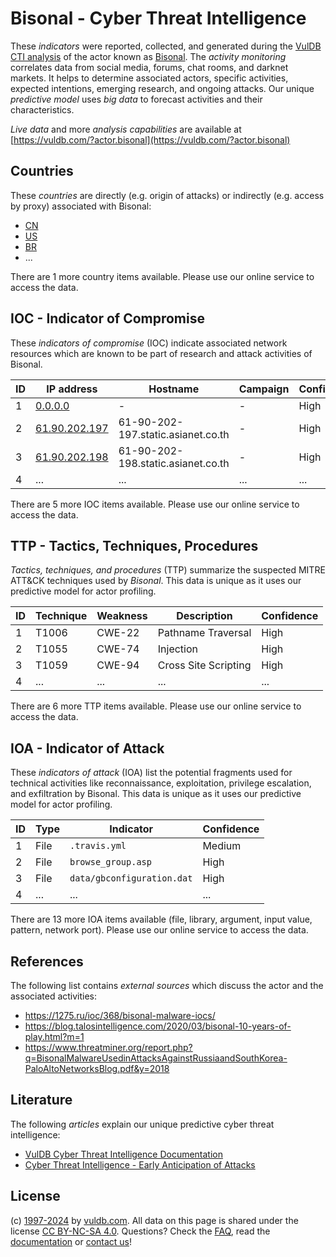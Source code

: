 # Bisonal - Cyber Threat Intelligence

These _indicators_ were reported, collected, and generated during the [VulDB CTI analysis](https://vuldb.com/?kb.cti) of the actor known as [Bisonal](https://vuldb.com/?actor.bisonal). The _activity monitoring_ correlates data from social media, forums, chat rooms, and darknet markets. It helps to determine associated actors, specific activities, expected intentions, emerging research, and ongoing attacks. Our unique _predictive model_ uses _big data_ to forecast activities and their characteristics.

_Live data_ and more _analysis capabilities_ are available at [https://vuldb.com/?actor.bisonal](https://vuldb.com/?actor.bisonal)

## Countries

These _countries_ are directly (e.g. origin of attacks) or indirectly (e.g. access by proxy) associated with Bisonal:

* [CN](https://vuldb.com/?country.cn)
* [US](https://vuldb.com/?country.us)
* [BR](https://vuldb.com/?country.br)
* ...

There are 1 more country items available. Please use our online service to access the data.

## IOC - Indicator of Compromise

These _indicators of compromise_ (IOC) indicate associated network resources which are known to be part of research and attack activities of Bisonal.

ID | IP address | Hostname | Campaign | Confidence
-- | ---------- | -------- | -------- | ----------
1 | [0.0.0.0](https://vuldb.com/?ip.0.0.0.0) | - | - | High
2 | [61.90.202.197](https://vuldb.com/?ip.61.90.202.197) | 61-90-202-197.static.asianet.co.th | - | High
3 | [61.90.202.198](https://vuldb.com/?ip.61.90.202.198) | 61-90-202-198.static.asianet.co.th | - | High
4 | ... | ... | ... | ...

There are 5 more IOC items available. Please use our online service to access the data.

## TTP - Tactics, Techniques, Procedures

_Tactics, techniques, and procedures_ (TTP) summarize the suspected MITRE ATT&CK techniques used by _Bisonal_. This data is unique as it uses our predictive model for actor profiling.

ID | Technique | Weakness | Description | Confidence
-- | --------- | -------- | ----------- | ----------
1 | T1006 | CWE-22 | Pathname Traversal | High
2 | T1055 | CWE-74 | Injection | High
3 | T1059 | CWE-94 | Cross Site Scripting | High
4 | ... | ... | ... | ...

There are 6 more TTP items available. Please use our online service to access the data.

## IOA - Indicator of Attack

These _indicators of attack_ (IOA) list the potential fragments used for technical activities like reconnaissance, exploitation, privilege escalation, and exfiltration by Bisonal. This data is unique as it uses our predictive model for actor profiling.

ID | Type | Indicator | Confidence
-- | ---- | --------- | ----------
1 | File | `.travis.yml` | Medium
2 | File | `browse_group.asp` | High
3 | File | `data/gbconfiguration.dat` | High
4 | ... | ... | ...

There are 13 more IOA items available (file, library, argument, input value, pattern, network port). Please use our online service to access the data.

## References

The following list contains _external sources_ which discuss the actor and the associated activities:

* https://1275.ru/ioc/368/bisonal-malware-iocs/
* https://blog.talosintelligence.com/2020/03/bisonal-10-years-of-play.html?m=1
* https://www.threatminer.org/report.php?q=BisonalMalwareUsedinAttacksAgainstRussiaandSouthKorea-PaloAltoNetworksBlog.pdf&y=2018

## Literature

The following _articles_ explain our unique predictive cyber threat intelligence:

* [VulDB Cyber Threat Intelligence Documentation](https://vuldb.com/?kb.cti)
* [Cyber Threat Intelligence - Early Anticipation of Attacks](https://www.scip.ch/en/?labs.20201022)

## License

(c) [1997-2024](https://vuldb.com/?kb.changelog) by [vuldb.com](https://vuldb.com/?kb.about). All data on this page is shared under the license [CC BY-NC-SA 4.0](https://creativecommons.org/licenses/by-nc-sa/4.0/). Questions? Check the [FAQ](https://vuldb.com/?kb.faq), read the [documentation](https://vuldb.com/?kb) or [contact us](https://vuldb.com/?contact)!
